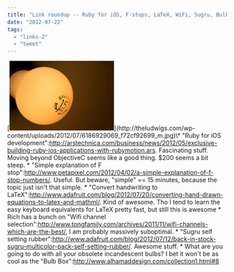 ```yaml
---
title: "Link roundup -- Ruby for iOS, F-stops, LaTeX, WiFi, Sugru, Bulbs"
date: "2012-07-22"
tags: 
  - "links-2"
  - "tweet"
---
```


[![](images/6186929069_f72cf92699_m.jpg "http://www.flickr.com/photos/anthonystoro/")](http://theludwigs.com/wp-content/uploads/2012/07/6186929069_f72cf92699_m.jpg)\* "Ruby for iOS development":http://arstechnica.com/business/news/2012/05/exclusive-building-ruby-ios-applications-with-rubymotion.ars. Fascinating stuff. Moving beyond ObjectiveC seems like a good thing. $200 seems a bit steep. \* "Simple explanation of F stop":http://www.petapixel.com/2012/04/02/a-simple-explanation-of-f-stop-numbers/. Useful. But beware, "simple" == 15 minutes, because the topic just isn't that simple. \* "Convert handwriting to LaTeX":http://www.adafruit.com/blog/2012/07/20/converting-hand-drawn-equations-to-latex-and-mathml/. Kind of awesome. Tho I tend to learn the easy keyboard equivalents for LaTeX pretty fast, but still this is awesome \* Rich has a bunch on "Wifi channel selection":http://www.tongfamily.com/archives/2011/11/wifi-channels-which-are-the-best/, I am probably massively suboptimal. \* "Sugru self setting rubber":http://www.adafruit.com/blog/2012/07/12/back-in-stock-sugru-multicolor-pack-self-setting-rubber/. Awesome stuff. \* What are you going to do with all your obsolete incandescent bulbs? I bet it won't be as cool as the "Bulb Box":http://www.alhamaddesign.com/collection1.html#8
